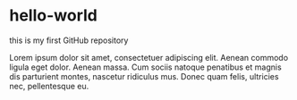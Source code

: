 # hello-world
this is my first GitHub repository

Lorem ipsum dolor sit amet, consectetuer adipiscing elit. 
Aenean commodo ligula eget dolor. Aenean massa. 
Cum sociis natoque penatibus et magnis dis parturient montes, 
nascetur ridiculus mus. Donec quam felis, ultricies nec, 
pellentesque eu.
